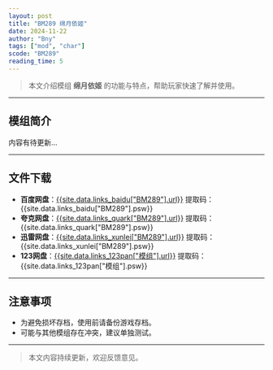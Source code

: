 ```yaml
---
layout: post
title: "BM289 绵月依姬"
date: 2024-11-22
author: "Bny"
tags: ["mod", "char"]
scode: "BM289"
reading_time: 5
---
```


> 本文介绍模组 **绵月依姬** 的功能与特点，帮助玩家快速了解并使用。

---

## 模组简介

内容有待更新...

---

## 文件下载
- **百度网盘**：[{{site.data.links_baidu["BM289"].url}}]({{site.data.links_baidu["BM289"].url}}) 提取码：{{site.data.links_baidu["BM289"].psw}}
- **夸克网盘**：[{{site.data.links_quark["BM289"].url}}]({{site.data.links_quark["BM289"].url}}) 提取码：{{site.data.links_quark["BM289"].psw}}
- **迅雷网盘**：[{{site.data.links_xunlei["BM289"].url}}]({{site.data.links_xunlei["BM289"].url}}) 提取码：{{site.data.links_xunlei["BM289"].psw}}
- **123网盘**：[{{site.data.links_123pan["模组"].url}}]({{site.data.links_123pan["模组"].url}}) 提取码：{{site.data.links_123pan["模组"].psw}}

---

## 注意事项
- 为避免损坏存档，使用前请备份游戏存档。
- 可能与其他模组存在冲突，建议单独测试。

---

> 本文内容持续更新，欢迎反馈意见。
